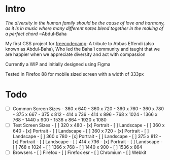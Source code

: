 Intro
=====

*The diversity in the human family should be the cause of love and harmony, as it is in music where many different notes blend together in the making of a perfect chord* ~Abdul-Baha

My first CSS project for [freecodecamp](freecodecamp.org): A tribute to Abbas Effendi (also known as Abdul-Baha), Who led the Baha'i community and taught that we are happier when we appreciate diversity and act with compassion

Currently a WIP and initially designed using Figma

Tested in Firefox 88 for mobile sized screen with a width of 333px

Todo
====

- [ ] Common Screen Sizes
		- 360 x 640
		- 360 x 720
		- 360 x 760
		- 360 x 780
		- 375 x 667
		- 375 x 812
		- 414 x 736
		- 414 x 896
		- 768 x 1024
		- 1366 x 768
		- 1440 x 900
		- 1536 x 864
		- 1920 x 1080
- [ ] Test Screen Sizes
		- [ ] 320 x 480
				- [x] Portrait
				- [ ] Landscape
		- [ ] 360 x 640
				- [x] Portrait
				- [ ] Landscape
		- [ ] 360 x 720
				- [x] Portrait
				- [ ] Landscape
		- [ ] 360 x 780
				- [x] Portrait
				- [ ] Landscape
		- [ ] 375 x 812
				- [x] Portrait
				- [ ] Landscape
		- [ ] 414 x 736
				- [x] Portrait
				- [ ] Landscape
		- [ ] 768 x 1024
		- [ ] 1366 x 768
		- [ ] 1440 x 900
		- [ ] 1536 x 864
- [ ] Browsers
		- [ ] Firefox
		- [ ] Firefox esr
		- [ ] Chromium
		- [ ] Webkit
